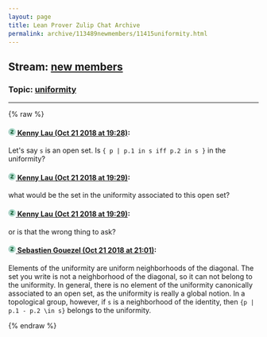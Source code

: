 ```yaml
---
layout: page
title: Lean Prover Zulip Chat Archive 
permalink: archive/113489newmembers/11415uniformity.html
---
```


## Stream: [new members](index.html)
### Topic: [uniformity](11415uniformity.html)

---


{% raw %}
#### [![Click to go to Zulip](../../assets/img/zulip2.png) Kenny Lau (Oct 21 2018 at 19:28)](https://leanprover.zulipchat.com/#narrow/stream/113489-new%20members/topic/uniformity/near/136221947):
Let's say `s` is an open set. Is `{ p | p.1 in s iff p.2 in s }` in the uniformity?

#### [![Click to go to Zulip](../../assets/img/zulip2.png) Kenny Lau (Oct 21 2018 at 19:29)](https://leanprover.zulipchat.com/#narrow/stream/113489-new%20members/topic/uniformity/near/136221951):
what would be the set in the uniformity associated to this open set?

#### [![Click to go to Zulip](../../assets/img/zulip2.png) Kenny Lau (Oct 21 2018 at 19:29)](https://leanprover.zulipchat.com/#narrow/stream/113489-new%20members/topic/uniformity/near/136221955):
or is that the wrong thing to ask?

#### [![Click to go to Zulip](../../assets/img/zulip2.png) Sebastien Gouezel (Oct 21 2018 at 21:01)](https://leanprover.zulipchat.com/#narrow/stream/113489-new%20members/topic/uniformity/near/136225299):
Elements of the uniformity are uniform neighborhoods of the diagonal. The set you write is not a neighborhood of the diagonal, so it can not belong to the uniformity. In general, there is no element of the uniformity canonically associated to an open set, as the uniformity is really a global notion. In a topological group, however, if `s` is a neighborhood of the identity, then `{p | p.1 - p.2 \in s}` belongs to the uniformity.


{% endraw %}
